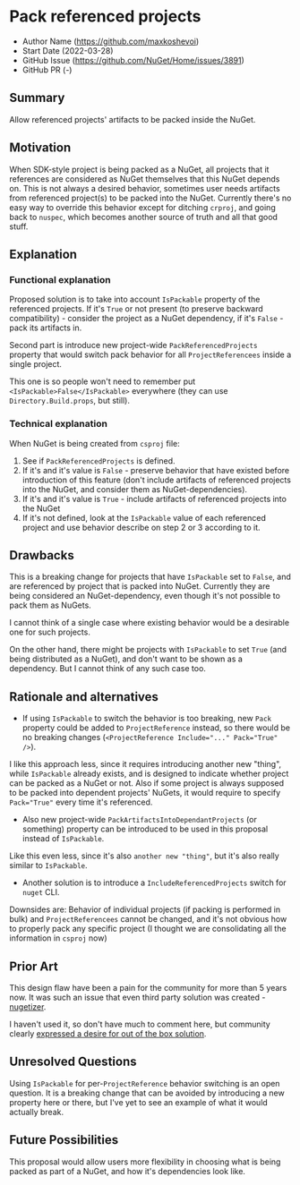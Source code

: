 # Pack referenced projects

- Author Name (https://github.com/maxkoshevoi)
- Start Date (2022-03-28)
- GitHub Issue (https://github.com/NuGet/Home/issues/3891)
- GitHub PR (-)

## Summary

Allow referenced projects' artifacts to be packed inside the NuGet.

## Motivation

When SDK-style project is being packed as a NuGet, all projects that it references are considered as NuGet themselves that this NuGet depends on.
This is not always a desired behavior, sometimes user needs artifacts from referenced project(s) to be packed into the NuGet.
Currently there's no easy way to override this behavior except for ditching `crproj`, and  going back to `nuspec`, which becomes another source of truth and all that good stuff.

## Explanation

### Functional explanation

Proposed solution is to take into account `IsPackable` property of the referenced projects. If it's `True` or not present (to preserve backward compatibility) - consider the project as a NuGet dependency, if it's `False` - pack its artifacts in.

Second part is introduce new project-wide `PackReferencedProjects` property that would switch pack behavior for all `ProjectReferencees` inside a single project.

This one is so people won't need to remember put `<IsPackable>False</IsPackable>` everywhere (they can use `Directory.Build.props`, but still).

### Technical explanation

When NuGet is being created from `csproj` file:

1) See if `PackReferencedProjects` is defined.
2) If it's and it's value is `False` - preserve behavior that have existed before introduction of this feature (don't include artifacts of referenced projects into the NuGet, and consider them as NuGet-dependencies).
3) If it's and it's value is `True` - include artifacts of referenced projects into the NuGet
4) If it's not defined, look at the `IsPackable` value of each referenced project and use behavior describe on step 2 or 3 according to it.

## Drawbacks

This is a breaking change for projects that have `IsPackable` set to `False`, and are referenced by project that is packed into NuGet.
Currently they are being considered an NuGet-dependency, even though it's not possible to pack them as NuGets.

I cannot think of a single case where existing behavior would be a desirable one for such projects.

On the other hand, there might be projects with `IsPackable` to set `True` (and being distributed as a NuGet), and don't want to be shown as a dependency. But I cannot think of any such case too.

## Rationale and alternatives

- If using `IsPackable` to switch the behavior is too breaking, new `Pack` property could be added to `ProjectReference` instead, so there would be no breaking changes (`<ProjectReference Include="..." Pack="True" />`).

I like this approach less, since it requires introducing another new "thing", while `IsPackable` already exists, and is designed to indicate whether project can be packed as a NuGet or not.
Also if some project is always supposed to be packed into dependent projects' NuGets, it would require to specify `Pack="True"` every time it's referenced.

- Also new project-wide `PackArtifactsIntoDependantProjects` (or something) property can be introduced to be used in this proposal instead of `IsPackable`.

Like this even less, since it's also `another new "thing"`, but it's also really similar to `IsPackable`.

- Another solution is to introduce a `IncludeReferencedProjects` switch for `nuget` CLI.

Downsides are: Behavior of individual projects (if packing is performed in bulk) and `ProjectReferencees` cannot be changed, and it's not obvious how to properly pack any specific project (I thought we are consolidating all the information in `csproj` now)

## Prior Art

This design flaw have been a pain for the community for more than 5 years now. It was such an issue that even third party solution was created - [nugetizer](https://github.com/devlooped/nugetizer).

I haven't used it, so don't have much to comment here, but community clearly [expressed a desire for out of the box solution](https://github.com/NuGet/Home/issues/3891#issuecomment-1080044314).

## Unresolved Questions

Using `IsPackable` for per-`ProjectReference` behavior switching is an open question. It is a breaking change that can be avoided by introducing a new property here or there, but I've yet to see an example of what it would actually break.

## Future Possibilities

This proposal would allow users more flexibility in choosing what is being packed as part of a NuGet, and how it's dependencies look like.
